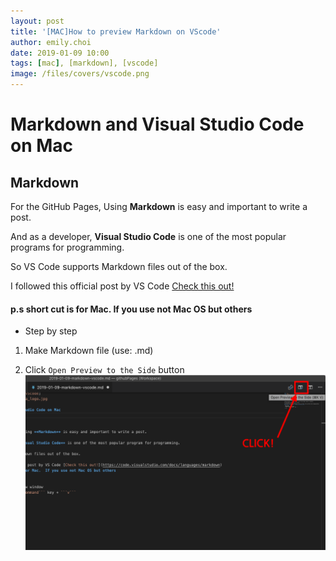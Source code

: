 ```yaml
---
layout: post
title: '[MAC]How to preview Markdown on VScode'
author: emily.choi
date: 2019-01-09 10:00
tags: [mac], [markdown], [vscode]
image: /files/covers/vscode.png
---
```

# Markdown and Visual Studio Code on Mac

## Markdown

For the GitHub Pages, Using **Markdown** is easy and important to write a post. 

And as a developer, **Visual Studio Code** is one of the most popular programs for programming.

So VS Code supports Markdown files out of the box.

I followed this official post by VS Code [Check this out!](https://code.visualstudio.com/docs/languages/markdown)

#### p.s short cut is for Mac.  If you use not Mac OS but others

- Step by step 

1. Make Markdown file (use: .md) 

2. Click 	```Open Preview to the Side``` button
   ![](/files/markdown.png) 

